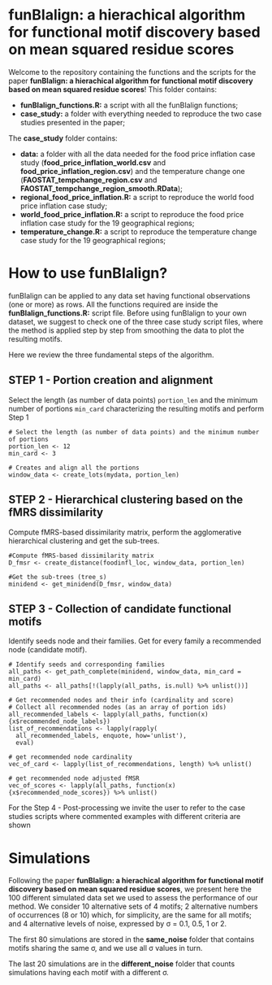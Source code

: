 # funBIalign: a hierachical algorithm for functional motif discovery based on mean squared residue scores
Welcome to the repository containing the functions and the scripts for the paper **funBIalign: a hierachical algorithm for functional motif discovery based on mean squared residue scores**!
This folder contains:
- **funBIalign_functions.R:** a script with all the funBIalign functions;
- **case_study:** a folder with everything needed to reproduce the two case studies presented in the paper;

The **case_study** folder contains:
- **data:** a folder with all the data needed for the food price inflation case study (**food_price_inflation_world.csv** and **food_price_inflation_region.csv**) and the temperature change one (**FAOSTAT_tempchange_region.csv** and **FAOSTAT_tempchange_region_smooth.RData**);
- **regional_food_price_inflation.R:** a script to reproduce the world food price inflation case study;
- **world_food_price_inflation.R:** a script to reproduce the food price inflation case study for the 19 geographical regions;
- **temperature_change.R:** a script to reproduce the temperature change case study for the 19 geographical regions;

# How to use funBIalign?
funBIalign can be applied to any data set having functional observations (one or more) as rows. All the functions required are inside the **funBIalign_functions.R:** script file.
Before using funBIalign to your own dataset, we suggest to check one of the three case study script files, where the method is applied step by step from smoothing the data to plot the resulting motifs.

Here we review the three fundamental steps of the algorithm.
## STEP 1 - Portion creation and alignment
Select the length (as number of data points) `portion_len` and the minimum number of portions `min_card` characterizing the resulting motifs and perform Step 1
```
# Select the length (as number of data points) and the minimum number of portions
portion_len <- 12
min_card <- 3 

# Creates and align all the portions
window_data <- create_lots(mydata, portion_len)
```

## STEP 2 -  Hierarchical clustering based on the fMRS dissimilarity
Compute fMRS-based dissimilarity matrix, perform the agglomerative hierarchical clustering and get the sub-trees.
```
#Compute fMRS-based dissimilarity matrix
D_fmsr <- create_distance(foodinfl_loc, window_data, portion_len)

#Get the sub-trees (tree_s)
minidend <- get_minidend(D_fmsr, window_data)
```

## STEP 3 - Collection of candidate functional motifs
Identify seeds node and their families. Get for every family a recommended node (candidate motif).
```
# Identify seeds and corresponding families
all_paths <- get_path_complete(minidend, window_data, min_card = min_card)
all_paths <- all_paths[!(lapply(all_paths, is.null) %>% unlist())] 

# Get recommended nodes and their info (cardinality and score)
# Collect all recommended nodes (as an array of portion ids)
all_recommended_labels <- lapply(all_paths, function(x){x$recommended_node_labels})
list_of_recommendations <- lapply(rapply(
  all_recommended_labels, enquote, how='unlist'),
  eval)
  
# get recommended node cardinality
vec_of_card <- lapply(list_of_recommendations, length) %>% unlist()

# get recommended node adjusted fMSR
vec_of_scores <- lapply(all_paths, function(x){x$recommended_node_scores}) %>% unlist()
```
For the Step 4 - Post-processing we invite the user to refer to the case studies scripts where commented examples with different criteria are shown

# Simulations
Following the paper **funBIalign: a hierachical algorithm for functional motif discovery based on mean squared residue scores**, we present here the 100 different simulated data set we used to assess the performance of our method. We consider 10 alternative sets of 4 motifs; 2 alternative numbers of occurrences (8 or 10) which, for simplicity, are the same for all motifs; and 4 alternative levels of noise, expressed by σ = 0.1, 0.5, 1 or 2.

The first 80 simulations are stored in the **same_noise** folder that contains motifs sharing the same σ, and we use all σ values in turn.

The last 20 simulations are in the **different_noise** folder that counts simulations having each motif with a different σ. 
